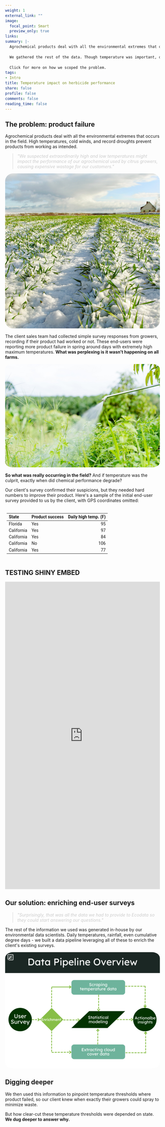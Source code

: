 ```yaml
---
weight: 1
external_link: ""
image:
  focal_point: Smart
  preview_only: true
links:
summary: |-
  Agrochemical products deal with all the environmental extremes that occur in the field. Our client suspected high air temperatures were preventing an herbicide from working. A simple survey of growers confirmed their suspicions, but they needed hard numbers to improve their product.
  
  We gathered the rest of the data. Though temperature was important, our data scientists uncovered more questions about product performance on farms in different US states.
  
  Click for more on how we scoped the problem.
tags:
- Intro
title: Temperature impact on herbicide performance
share: false
profile: false
comments: false
reading_time: false
---
```

<script src="{{< blogdown/postref >}}index_files/kePrint/kePrint.js"></script>
<link href="{{< blogdown/postref >}}index_files/lightable/lightable.css" rel="stylesheet" />



<style>
p.caption {
  font-size: 0.9em;
  padding: 0px 0px 40px 0px;
}
qt {
  color:#cccccc;
}
</style>

## The problem: product failure

Agrochemical products deal with all the environmental extremes that occurs in the field. High temperatures, cold winds, and record droughts prevent products from working as intended. 

> <qt>*"We suspected extraordinarily high and low temperatures might impact the performance of our agrochemical used by citrus growers, causing expensive wastage for our customers."*</qt>

<img src="img2.jpg" style="border-radius: 5%;" />

The client sales team had collected simple survey responses from growers, recording if their product had worked or not. These end-users were reporting more product failure in spring around days with extremely high maximum temperatures. **What was perplexing is it wasn’t happening on all farms.**

<img src="img3.jpg" style="border-radius: 5%;" />

**So what was really occurring in the field?** And if temperature was the culprit, exactly when did chemical performance degrade?

Our client's survey confirmed their suspicions, but they needed hard numbers to improve their product. Here's a sample of the initial end-user survey provided to us by the client, with GPS coordinates omitted:

<div style="border: 0; overflow-x: auto; padding: 5px;"><table class=" lightable-minimal" style="font-family: Roboto; margin-left: auto; margin-right: auto;">
 <thead>
  <tr>
   <th style="text-align:left;"> State </th>
   <th style="text-align:left;"> Product success </th>
   <th style="text-align:right;"> Daily high temp. (F) </th>
  </tr>
 </thead>
<tbody>
  <tr>
   <td style="text-align:left;"> Florida </td>
   <td style="text-align:left;"> Yes </td>
   <td style="text-align:right;"> 95 </td>
  </tr>
  <tr>
   <td style="text-align:left;"> California </td>
   <td style="text-align:left;"> Yes </td>
   <td style="text-align:right;"> 97 </td>
  </tr>
  <tr>
   <td style="text-align:left;"> California </td>
   <td style="text-align:left;"> Yes </td>
   <td style="text-align:right;"> 84 </td>
  </tr>
  <tr>
   <td style="text-align:left;"> California </td>
   <td style="text-align:left;"> No </td>
   <td style="text-align:right;"> 106 </td>
  </tr>
  <tr>
   <td style="text-align:left;"> California </td>
   <td style="text-align:left;"> Yes </td>
   <td style="text-align:right;"> 77 </td>
  </tr>
</tbody>
</table></div>

## TESTING SHINY EMBED

<iframe height="1000px" width="100%" frameborder="no" src="https://ecodatatech.shinyapps.io/ctspongymoth/"> </iframe>

## Our solution: enriching end-user surveys

> <qt>*"Surprisingly, that was all the data we had to provide to Ecodata so they could start answering our questions."*</qt>

The rest of the information we used was generated in-house by our environmental data scientists. Daily temperatures, rainfall, even cumulative degree days - we built a data pipeline leveraging all of these to enrich the client's existing surveys. 

<img src="flowchart.png" style="border-radius: 5%;" />

## Digging deeper

We then used this information to pinpoint temperature thresholds where product failed, so our client knew when exactly their growers could spray to minimize waste.

But how clear-cut these temperature thresholds were depended on state. **We dug deeper to answer why.**
